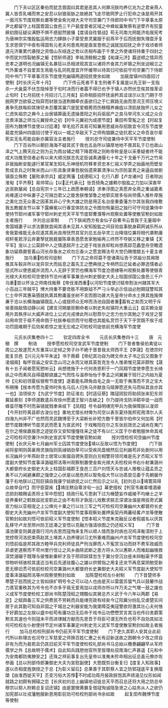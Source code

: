 <!-- { "loadSidebar": true } -->
　　门下夫以区区秦伯而犹念晋国曰其君是恶其人何罪况朕均养亿兆为之君亲燕人冀人皆吾乳哺而育之安忍以豺狼驱胁之故絶其飞走尽致网罗止行犯命之诛是用开其一面河东节度观察处置等使金紫光禄大夫守司空兼门下侍郎同中书门下平章事太原尹北都留守上柱国晋国公食邑三千户裴度昔者区域之中蜂蚁巢聚蔡有逆孽齐有狡童厥初图征疑议满野不惧不惑挺然披攘【度请自徃督战】苟无司南允罔能济佑我宪考为唐神宗实惟股肱运用忠力肆朕小子蒙受景灵冀服于前燕平于后而抚御失理盘牙复生求思弭宁中夜有得国有元老夫何患焉用是亟宣恳恻之诚就加招抚之命于戏顷者师道元济乗累代袭授之资借山东结连之势以丞相布画于千里之外使诸将持重于四封之中而犹刘悟裂虵豕之躯【悟斩师道】李祐溃鲸鲵之腹【祐谋元济】葢逆顺之情异而忠孝之道明也况幽镇无名暴狂以丞相进观其宜以诸将齐奋其力斧锧之刑坐迫椒兰之气外薰谁不自爱其生焉能与乱同死度宜开怀缓带以待其归可依前守司空兼门下侍郎同中书门下平章事河东节度使充幽镇两道招抚使余如故
　　加裴度镇州四面招讨使制【时长庆元年十月】
　　门下传云死者不复生刑者不复属是以先王斩一支指杀一犬彘莫不伏念隐悼至于旬时决而行者葢不得已也予于镇人亦然伏念俟其悛革讵止旬时【七月招抚十月招讨几三月矣】前命相臣招怀抚谕矜其诖误示以生门期于尽脱网罗岂欲驱之陷穽而豺狼当道荆棘牵衣虽欲归之于仁厥路无由而至况王师压境义勇争先朕每抑其锋铓未忍覆其巢穴是犹爱稂莠而伤稼穑养痈疽以溃肌肤独怀儿女之仁虑失祖宗之典今上台居镇算画无遗操晋阳之利兵驱屈产之良马举河东义成之众合沧景泽潞之师当元翼授命之初【时牛元翼初为成德节度】乗田布雪寃之忿【时起复田布为魏博节度使以讨廷凑】举毛拾芥其易可知兼用恩威尚存招致宜令河东节度使裴度充镇州四面招讨使于戏以一城之卒敌天下之师徇猖蹶之徒抗君父之命吾哀尔辈死实无名苟能自新亦冀容汝主者施行
　　授刘总守司徒兼侍中天平军节度使制
　　门下百谷所以朝巨海海不疑其贰于我也五岳所以镇厚地地不畏其轧于已也故山泽之气上腾天应之则为云为雨台辅之精下降君得之则称帝称皇是以采羣疑者终不能成大功推至信者必有以来大顺况朕志先定臣诚素通偃七十年之干戈垂千万代之竹帛非我独断安能遽行某官某生知礼乐神授机符移孝资忠本仁祖义学弄之始画地而壁垒势成言兵之时聚米而山川形具象贤秉哲脱俗遗荣慕清浄以为宗防富贵之来逼自居剧镇亟立殊勲【屡败承宗兵】威定两藩【成德昭义】化行八郡【卢龙诸州】日者除凶淮甸【平齐蔡】易帅常山【以正代承元】张吾掎角之雄赖尔股肱之力加以深衷早达宻款屡闻【总自宪宗十三年已上疏愿奉朝请】求奉浮图之真愿弃全燕之重诚嘉素尚难遂过中纵妻子之可捐岂君父之能舍朕惟邹鲁之地郓实居多俗尚师儒人推朴厚施之美化岂无众善之因革其非心宁失大雄之防是用正名台座重委藩方尔其张我四维敷我五教握龙节以率下露蝉冕以行春宜体防龙之令图勿徇巢田之独行可守司徒兼侍中使持节郓州诸军事守郓州刺史充天平军节度郓曹濮等州观察处置等使散官勲封如故主者施行
　　许刘总出家制
　　门下朕闻西方有金仙子自著书云昔我于无量刼中舍国城妻子以求法要朕尝闻其语未见其人安知股肱之间目验兹事脱身羁网诚乐所从舍我絷维能无永叹遂其髙尚良用怃然具官刘总五岳孕灵三台降瑞位兼将相代袭勲庸视轩冕若浮云弃妻孥犹脱屣屡陈章表恳愿舍家勉喻再三终然不夺朕又移之重镇【天平军】宠以上公莫顾中人之情遂超开士之迹于戏张良却粒尚想髙踪范蠡登舟空瞻遗象功留鼎鼐誓着山河长存鱼水之欢勿忘香火之愿宜赐法号大觉仍赐僧腊五十夏主者施行
　　加乌重检校司徒制
　　门下古之命将莫不登诸斋坛告于郊庙分其阃限推其车毂非所以宠异崇大而姑息之葢先王之懋典授之专柄然后迁延者必罪选懦者必惩式所以使恩威并流而人人无辞于赏罚也横海军节度沧德棣等州观察处置等使银青光禄大夫检校司空使持节沧州诸军事兼沧州刺史御史大夫上柱国邠国公食邑三千户乌重尝以怀汝之师南伐叛蔡【帝伐淮西重以河阳节度使讨赋帝割汝州隷其军大小百战三年贼平】博大持重不要竒胜不用鉄钺不严刁斗举必示信战必尅期冦讐知其仁士卒怀其惠枭獍就执第其勲庸虽坐树不言而图功甚大先皇帝分命水土换其旌旄俾亷于沧以长横海幽镇既乱人心或揺师众无哗而汤池自固者重葢有之矣而又明于斥侯善揣敌情动静以闻【建言河朔屡拒朝命者以刺史失权镇将大重云云】兹实赖汝是用升其秩序以大威声进位上公式光戎律此所以慰荐尔之忠力也尔其勉之于戏甘之誓曰用命赏于祖不用命戮于社朕奉祖宗而守社稷也其能私赏罚于天下乎赏既不俟于成功罚固难期于后効矣若惊之宠无忘戒之可检校司徒依前充横海军节度使













　　元氏长庆集巻四十二
　　钦定四库全书
　　元氏长庆集巻四十三
　　唐　元稹　撰
　　制诰
　　授李愿检校司空宣武军节度使制
　　门下昔者鲁侯伯禽徒以周公之故遂荒大东重耳以定倾之劳子孙不絶于晋昔我太师西平王【李晟】在徳宗时能复京邑【兴元元年平朱泚】书于鼎彛【帝纪其功自为碑文命太子书之后又图象于凌烟阁】每怀宫庙之安实念山河之永而又继其英哲克生令人惟弟惟兄莫非颇牧【晟有十五子闻者愿宪愬听云】尚想徳施于十代何吝恩积于一门凤翔节度使李愿生长绮纨之中而素风自得蕴郁骁雄之气而性与温恭怡怡于季孟之间翼翼于班行之内始为夏帅【元和初领夏绥银宥节度使】遂着能名蹄角齿毛之良一无取于夷落而不贪之宝大布朔陲【按本传愿为夏帅时失名马后人归失马并献良马赎罪愿还失马而纵其良亦其一也】洎领徐方【为武宁节度】防征淮右【时适征蔡】隣冦阴狡将助鸱张来犯东郊冀延晷刻【李师道数遣兵攻徐州愿遣王智兴击破之】尔乃提持戈防淬砺卒徒一战而蜂虿尽殱不时而枭镜就戮聿来岐下【凤翔】号令益明缮完甲兵为我保障朕以浚郊【今开封符离县即古浚仪也】重地尤借长材俾为司空以表东夏持我邦宪用清尔人夫四海九州非不广也然而灵武魏博至于大梁断长补短方数千里皆尔伯仲又何加焉【时愬节度魏博听节度灵武而愿复为宣武帅】于戏睢阳在尔之东张廵效忠之诚尚在夷门在尔之境侯嬴报恩之迹犹存又安知憧憧徃来之徒不有以仁义匡于尔者勉服休命其戒之可检校司空兼汴州刺史宣武军节度使散官勲如故
　　授刘悟检校司空幽州节度使制【长庆元年七月幽州军士囚其节度使张靖以反故以悟为节度使】
　　门下朕闻将星明则英豪用灵旗指则氛祲销劲草可以受疾风盘根然后见利器苟非处剧何以用长况幽并少年燕赵竒士居常以紫骝自骋失意则白刃相讐将领司难是先才杰昭义军节度副大使知节度事泽潞磁邢洺等州观察制置使金紫光禄大夫检校尚书右仆射兼潞州大都督府长史御史大夫上柱国彭城郡王食邑三百户刘悟天与忠诚人推敬让蕴孟贲之勇不以力闻避亷颇之强使之心伏是以居危邦以智免临大节以功髙尝见委于先朝屡作藩于右地朕以辽阳巨镇自我康宁姑欲抚之以仁然后示之以礼【初刘总以靖寛简得众故举自代】而守臣婴疾【靖庄黙自尊涉旬一出】幕吏擅权【判官韦雍辈嗜酒豪恣损刻粮赐诟责将士军中怨怒】挠政行私亏恩剥下过为棰楚妄作威棱不均飨士之羊徒养乗轩之鹤致兹扰变职此之由不有将才孰惩儿戏敷求朕志深谓汝谐是用拔奇式冀宣力帖以亚相宠之上公俾光十乗之行以壮三军之气可检校司空兼幽州大都督府长史御史大夫充幽州卢龙军节度副大使知节度事观察处置押奚契丹两蕃经畧卢龙等使散官勲封如故刘悟可依前昭义军节度使制【悟本昭义节度朱克融反议者假威名以厌其乱移守卢龙至邢州防王廷凑之变悟以克融方强请徐图之仍还昭义军】
　　门下昔潢池骤变则龚遂亟行河内去思而冦恂来复所以顺人情而急时病也况鸡泽衡漳附于上党控带河洛扼束燕赵其土塉其人劲养理训习尤所重难而幽州卢龙军节度使检校司空刘悟前临是邦其政方睦甲兵完利师徒具严刑当罪而人不寃赏当功而财不费军政威而非虐吏道察而不苛州里行信让之风乡曲除武断之患方将乆次以惠斯人而难起幽陵救深焚溺辍于既理与彼惟新乗轩才及于邢郊妖彗忽生于冀分空沉台座未辩魁渠予怀震惊物听倾骇校其逺迩当有后先遂驻腹心之雄以供臂指之用复还龙节再息棠阴勉受新恩无移旧贯可依前检校司空兼潞州大都督府长史兼御史大夫昭义军节度副大使知节度事泽潞磁邢洺等州观察使勲封如故
　　加陈楚检校左仆射制
　　门下昔楚师多寒楚子廵而抚之士皆如挟纩明号令之可以动人也由是天以雷震苏蛰气兵以鼓鼙作战力髙官重秩其为号令也不亦多乎我无爱焉加以戎师亦所以作万夫之气増一鼓之雄也义成军节度使检校工部尚书陈楚茂昭之甥酷似其舅总齐义武于今六年以两郡【易定】之赋舆备三军之供费民不劳耗而兵能缮完政有经矣今辽阳冀分纷乱交虐楚实间居于此其勤可知自非国之干城总之利器安能为我堡障芟夷冦讐欲将激其壮心夫何悋于好爵加之左揆以盛中权苟有庸功岂无后命于戏书云功懋懋赏言其当也传曰舍爵策勲言其速也今则冦未平而进律馘方献而先恩吾于将臣可谓无所负也苟不自効其如法何可检校左仆射使持节定州诸军事兼定州刺史充义武军节度使散官勲封如故主者施行
　　加马总检校刑部尚书仍前天平军节度使制
　　门下吏久其职人安其业此前代所以称理古也况夺三军慈爱之师换百姓仁惠之长有迎新送故之困朝令夕改之烦自非有为而为曷若且仍其旧前天平军节度使检校礼部尚书马总始以檄奏翩翩早从军府儒学之外【总故明于儒术】自此知兵践厯他官所至皆理处驭南海仁声甚遥【元和中为安南都防夷獠安之】还珠之祥前事复出先皇帝以淮夷未殄命相出征总虽元僚亦佐参画【总以刑部侍郎兼御史大夫为宣慰副使】大憝既剪台衡复归【度复入知政事】遂以丞相度旌旗授之于总【为彰义留后】总果善于其职蔡人宜之防郓冦底平复换麾棨【由淮西徙天平】丕变污俗大苏惸不时成功周月报政朕饱其声绩渴见仪形如闻就路之初颇有拥辕之恋【长庆初刘总上幽镇地诏徙总天平而召总还将大用之防总卒穆宗以郓人附赖总复诏还镇】由是罢徴黄霸复借冦恂诚阻急贤之心姑务从人之欲仍加宪部以壮戎藩勉服新恩用彰前効可检校刑部尚书余如故
　　起复田布魏博节度等使制
